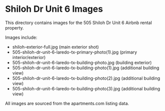 
# Shiloh Dr Unit 6 Images

This directory contains images for the 505 Shiloh Dr Unit 6 Airbnb rental property.

Images include:
- shiloh-exterior-full.jpg (main exterior shot)
- 505-shiloh-dr-unit-6-laredo-tx-primary-photo(1).jpg (primary interior/exterior)
- 505-shiloh-dr-unit-6-laredo-tx-building-photo.jpg (building exterior)
- 505-shiloh-dr-unit-6-laredo-tx-building-photo(1).jpg (additional building view)
- 505-shiloh-dr-unit-6-laredo-tx-building-photo(2).jpg (additional building view)
- 505-shiloh-dr-unit-6-laredo-tx-building-photo(3).jpg (additional building view)

All images are sourced from the apartments.com listing data.

